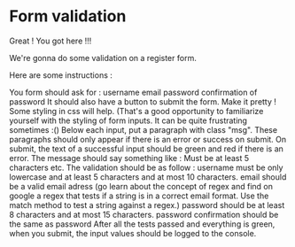 # Form validation

Great ! You got here !!!

We're gonna do some validation on a register form.

Here are some instructions :

You form should ask for :
username
email
password
confirmation of password
It should also have a button to submit the form.
Make it pretty ! Some styling in css will help. (That's a good opportunity to familiarize yourself with the styling of form inputs. It can be quite frustrating sometimes :()
Below each input, put a paragraph with class "msg". These paragraphs should only appear if there is an error or success on submit.
On submit, the text of a successful input should be green and red if there is an error.
The message should say something like : Must be at least 5 characters etc.
The validation should be as follow :
username must be only lowercase and at least 5 characters and at most 10 characters.
email should be a valid email adress (go learn about the concept of regex and find on google a regex that tests if a string is in a correct email format. Use the match method to test a string against a regex.)
password should be at least 8 characters and at most 15 characters.
password confirmation should be the same as password
After all the tests passed and everything is green, when you submit, the input values should be logged to the console.